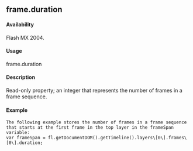 ## frame.duration

#### Availability

Flash MX 2004.

#### Usage

frame.duration

#### Description

Read-only property; an integer that represents the number of frames in a frame sequence.

#### Example

```
The following example stores the number of frames in a frame sequence that starts at the first frame in the top layer in the frameSpan variable:
var frameSpan = fl.getDocumentDOM().getTimeline().layers\[0\].frames\[0\].duration;

```